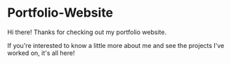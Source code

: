 # Portfolio-Website

Hi there! Thanks for checking out my portfolio website. 

If you're interested to know a little more about me and see the projects I've worked on, it's all here!
